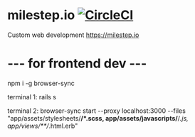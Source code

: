 # milestep.io [![CircleCI](https://circleci.com/gh/milestep/milestep.io.svg?style=svg)](https://circleci.com/gh/milestep/milestep.io)
Custom web development  https://milestep.io


# --- for frontend dev ---
npm i -g browser-sync

terminal 1: rails s

terminal 2: browser-sync start --proxy localhost:3000 --files "app/assets/stylesheets/**/*.scss, app/assets/javascripts/**/*.js, app/views/**/*.html.erb"